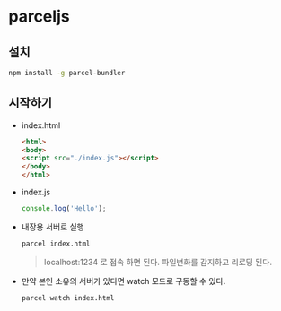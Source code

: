 # parceljs 

## 설치 

```bash
npm install -g parcel-bundler
```

## 시작하기 

- index.html
    ```html
    <html>
    <body>
    <script src="./index.js"></script>
    </body>
    </html>
    ```
- index.js
    ```js
    console.log('Hello');
    ```

- 내장용 서버로 실행
    ```bash
    parcel index.html
    ```
    > localhost:1234 로 접속 하면 된다. 
    > 파일변화를 감지하고 리로딩 된다. 
- 만약 본인 소유의 서버가 있다면 watch 모드로 구동할 수 있다. 
    ```bash
    parcel watch index.html
    ```